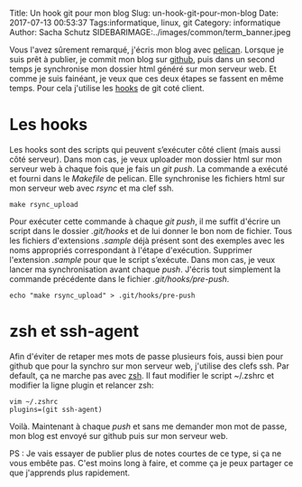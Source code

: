 Title: Un hook git pour mon blog 
Slug: un-hook-git-pour-mon-blog 
Date: 2017-07-13 00:53:37
Tags:informatique, linux, git
Category: informatique
Author: Sacha Schutz
SIDEBARIMAGE:../images/common/term_banner.jpeg

Vous l'avez sûrement remarqué, j'écris mon blog avec [pelican](http://docs.getpelican.com/en/stable/). 
Lorsque je suis prêt à publier, je commit mon blog sur [github](https://github.com/), puis dans un second temps je synchronise mon dossier html généré sur mon serveur web. 
Et comme je suis fainéant, je veux que ces deux étapes se fassent en même temps. Pour cela j'utilise les [hooks](https://git-scm.com/book/gr/v2/Customizing-Git-Git-Hooks) de git coté client. 

# Les hooks 
Les hooks sont des scripts qui peuvent s’exécuter côté client (mais aussi côté serveur). 
Dans mon cas, je veux uploader mon dossier html sur mon serveur web à chaque fois que je fais un *git push*. La commande a exécuté et fourni dans le *Makefile* de pelican. Elle synchronise les fichiers html sur mon serveur web avec *rsync* et ma clef ssh. 

    make rsync_upload 

Pour exécuter cette commande à chaque *git push*, il me suffit d'écrire un script dans le dossier *.git/hooks* et de lui donner le bon nom de fichier. Tous les fichiers d'extensions *.sample* déjà présent sont des exemples avec les noms appropriés correspondant à l'étape d'exécution. Supprimer l'extension *.sample* pour que le script s’exécute. Dans mon cas, je veux lancer ma synchronisation avant chaque *push*. J'écris tout simplement la commande précédente dans le fichier *.git/hooks/pre-push*. 

    echo "make rsync_upload" > .git/hooks/pre-push

# zsh et ssh-agent 
Afin d'éviter de retaper mes mots de passe plusieurs fois, aussi bien pour github que pour la synchro sur mon serveur web, j'utilise des clefs ssh. 
Par default, ça ne marche pas avec [zsh](https://fr.wikipedia.org/wiki/Z_Shell). Il faut modifier le script ~/.zshrc et modifier la ligne plugin et relancer zsh:

    vim ~/.zshrc
    plugins=(git ssh-agent)


Voilà. Maintenant à chaque *push* et sans me demander mon mot de passe, mon blog est envoyé sur github puis sur mon serveur web.

PS : Je vais essayer de publier plus de notes courtes de ce type, si ça ne vous embête pas. C'est moins long à faire, et comme ça je peux partager ce que j'apprends plus rapidement. 





